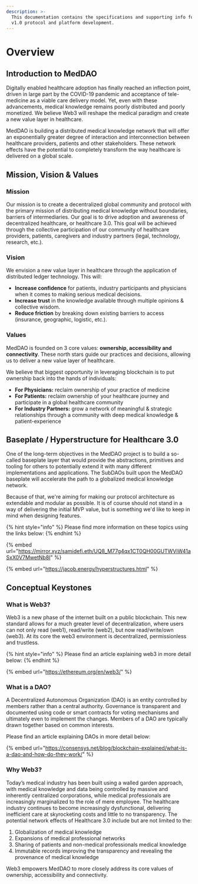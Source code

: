 ```yaml
---
description: >-
  This documentation contains the specifications and supporting info for MedDAO
  v1.0 protocol and platform development.
---
```


# Overview

## Introduction to MedDAO

Digitally enabled healthcare adoption has finally reached an inflection point, driven in large part by the COVID-19 pandemic and acceptance of tele-medicine as a viable care delivery model. Yet, even with these advancements, medical knowledge remains poorly distributed and poorly monetized. We believe Web3 will reshape the medical paradigm and create a new value layer in healthcare.

MedDAO is building a distributed medical knowledge network that will offer an exponentially greater degree of interaction and interconnection between healthcare providers, patients and other stakeholders. These network effects have the potential to completely transform the way healthcare is delivered on a global scale.

## Mission, Vision & Values

### Mission

Our mission is to create a decentralized global community and protocol with the primary mission of distributing medical knowledge without boundaries, barriers of intermediaries. Our goal is to drive adoption and awareness of decentralized healthcare, or healthcare 3.0. This goal will be achieved through the collective participation of our community of healthcare providers, patients, caregivers and industry partners (legal, technology, research, etc.).

### Vision

We envision a new value layer in healthcare through the application of distributed ledger technology. This will:

* **Increase confidence** for patients, industry participants and physicians when it comes to making serious medical decisions.
* **Increase trust** in the knowledge available through multiple opinions & collective wisdom.
* **Reduce friction** by breaking down existing barriers to access (insurance, geographic, logistic, etc.).

### Values

MedDAO is founded on 3 core values: **ownership, accessibility and connectivity**. These north stars guide our practices and decisions, allowing us to deliver a new value layer of healthcare.

We believe that biggest opportunity in leveraging blockchain is to put ownership back into the hands of individuals:

* **For Physicians:** reclaim ownership of your practice of medicine
* **For Patients:** reclaim ownership of your healthcare journey and participate in a global healthcare community
* **For Industry Partners:** grow a network of meaningful & strategic relationships through a community with deep medical knowledge & patient-experience

## Baseplate / Hyperstructure for Healthcare 3.0

One of the long-term objectives in the MedDAO project is to build a so-called baseplate layer that would provide the abstractions, primitives and tooling for others to potentially extend it with many different implementations and applications. The SubDAOs built upon the MedDAO baseplate will accelerate the path to a globalized medical knowledge network.

Because of that, we're aiming for making our protocol architecture as extendable and modular as possible. It is of course should not stand in a way of delivering the initial MVP value, but is something we'd like to keep in mind when designing features.

{% hint style="info" %}
Please find more information on these topics using the links below:
{% endhint %}

{% embed url="https://mirror.xyz/samidefi.eth/UQ8_M77g4qx1CT0QH00GUTWViW41aSxX0V7MwetNb8I" %}

{% embed url="https://jacob.energy/hyperstructures.html" %}

## Conceptual Keystones

### What is Web3?

Web3 is a new phase of the internet built on a public blockchain. This new standard allows for a much greater level of decentralization, where users can not only read (web1), read/write (web2), but now read/write/own (web3). At its core the web3 environment is decentralized, permissionless and trustless.

{% hint style="info" %}
Please find an article explaining web3 in more detail below:
{% endhint %}

{% embed url="https://ethereum.org/en/web3/" %}

### What is a DAO?

A Decentralized Autonomous Organization (DAO) is an entity controlled by members rather than a central authority. Governance is transparent and documented using code or smart contracts for voting mechanisms and ultimately even to implement the changes. Members of a DAO are typically drawn together based on common interests.

Please find an article explaining DAOs in more detail below:

{% embed url="https://consensys.net/blog/blockchain-explained/what-is-a-dao-and-how-do-they-work/" %}

### Why Web3?

Today’s medical industry has been built using a walled garden approach, with medical knowledge and data being controlled by massive and inherently centralized corporations, while medical professionals are increasingly marginalized to the role of mere employee. The healthcare industry continues to become increasingly dysfunctional, delivering inefficient care at skyrocketing costs and little to no transparency. The potential network effects of Healthcare 3.0 include but are not limited to the:

1. Globalization of medical knowledge
2. Expansions of medical professional networks
3. Sharing of patients and non-medical professionals medical knowledge
4. Immutable records improving the transparency and revealing the provenance of medical knowledge

Web3 empowers MedDAO to more closely address its core values of ownership, accessibility and connectivity.
